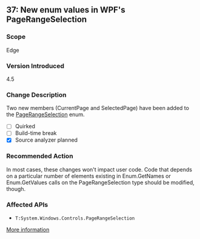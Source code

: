 ## 37: New enum values in WPF's PageRangeSelection

### Scope
Edge

### Version Introduced
4.5

### Change Description
Two new members (CurrentPage and SelectedPage) have been added to the <a href="https://msdn.microsoft.com/en-us/library/system.windows.controls.pagerangeselection(v=vs.110).aspx">PageRangeSelection</a> enum.

- [ ] Quirked
- [ ] Build-time break
- [x] Source analyzer planned

### Recommended Action
In most cases, these changes won't impact user code. Code that depends on a particular number of elements existing in Enum.GetNames or Enum.GetValues calls on the PageRangeSelection type should be modified, though.

### Affected APIs
* `T:System.Windows.Controls.PageRangeSelection`

[More information](https://msdn.microsoft.com/en-us/library/hh367887(v=vs.110).aspx#wpf)

<!--
    ### Notes
    Look for cast to PageRangeSelection, or Enum.GetNames or Enum.GetValues calls taking this type as input
-->
